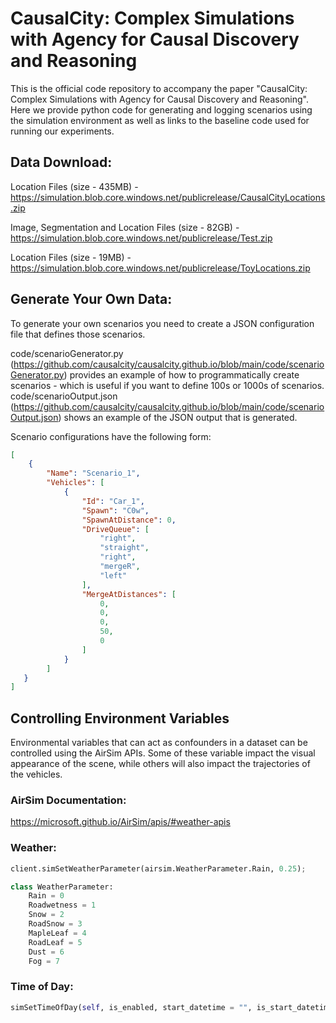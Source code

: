 # CausalCity: Complex Simulations with Agency for Causal Discovery and Reasoning

This is the official code repository to accompany the paper "CausalCity: Complex Simulations with Agency for Causal Discovery and Reasoning".
Here we provide python code for generating and logging scenarios using the simulation environment as well as links to the baseline code used for running our experiments.

## Data Download:

Location Files (size - 435MB) - https://simulation.blob.core.windows.net/publicrelease/CausalCityLocations.zip

Image, Segmentation and Location Files (size - 82GB) - https://simulation.blob.core.windows.net/publicrelease/Test.zip

Location Files (size - 19MB) - https://simulation.blob.core.windows.net/publicrelease/ToyLocations.zip

## Generate Your Own Data:

To generate your own scenarios you need to create a JSON configuration file that defines those scenarios.

code/scenarioGenerator.py (https://github.com/causalcity/causalcity.github.io/blob/main/code/scenarioGenerator.py) provides an example of how to programmatically create scenarios - which is useful if you want to define 100s or 1000s of scenarios. code/scenarioOutput.json (https://github.com/causalcity/causalcity.github.io/blob/main/code/scenarioOutput.json) shows an example of the JSON output that is generated.

Scenario configurations have the following form:

```json
[
    {
        "Name": "Scenario_1",
        "Vehicles": [
            {
                "Id": "Car_1",
                "Spawn": "C0w",
                "SpawnAtDistance": 0,
                "DriveQueue": [
                    "right",
                    "straight",
                    "right",
                    "mergeR",
                    "left"
                ],
                "MergeAtDistances": [
                    0,
                    0,
                    0,
                    50,
                    0
                ]
            }
        ]
   }
]
```

## Controlling Environment Variables

Environmental variables that can act as confounders in a dataset can be controlled using the AirSim APIs.  Some of these variable impact the visual appearance of the scene, while others will also impact the trajectories of the vehicles.

### AirSim Documentation:

https://microsoft.github.io/AirSim/apis/#weather-apis

### Weather:


```python
client.simSetWeatherParameter(airsim.WeatherParameter.Rain, 0.25);

class WeatherParameter:
    Rain = 0
    Roadwetness = 1
    Snow = 2
    RoadSnow = 3
    MapleLeaf = 4
    RoadLeaf = 5
    Dust = 6
    Fog = 7
```

### Time of Day:

```python
simSetTimeOfDay(self, is_enabled, start_datetime = "", is_start_datetime_dst = False, celestial_clock_speed = 1, update_interval_secs = 60, move_sun = True)
```


